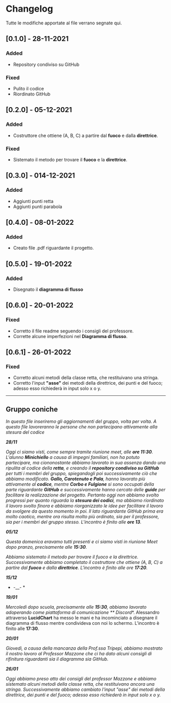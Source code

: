 # Changelog

Tutte le modifiche apportate al file verrano segnate qui.

## [0.1.0] - 28-11-2021

### Added

- Repository condiviso su GitHub

### Fixed

- Pulito il codice
- Riordinato GitHub

## [0.2.0] - 05-12-2021

### Added

- Costruttore che ottiene (A, B, C) a partire dal **fuoco** e dalla **direttrice**.

### Fixed

- Sistemato il metodo per trovare il **fuoco** e la **direttrice**.

## [0.3.0] - 014-12-2021

### Added

- Aggiunti punti retta
- Aggiunti punti parabola

## [0.4.0] - 08-01-2022

### Added

- Creato file .pdf riguardante il progetto.

## [0.5.0] - 19-01-2022

### Added

- Disegnato il **diagramma di flusso**

## [0.6.0] - 20-01-2022

### Fixed

- Corretto il file readme seguendo i consigli del professore.
- Corrette alcune imperfezioni nel **Diagramma di flusso**.

## [0.6.1] - 26-01-2022

### Fixed

- Corretto alcuni metodi della classe retta, che restituivano una stringa.
- Corretto l'input **"asse"** dei metodi della direttrice, dei punti e del fuoco; adesso esso richiederà in input solo x
  o y.

***

## **Gruppo coniche**

*In questo file inseriremo gli aggiornamenti del gruppo, volta per volta. A questo file lavoreranno le persone che non
partecipano attivamente alla stesura del codice*

***28/11***

*Oggi ci siamo visti, come sempre tramite riunione meet, alle **ore 11:30**. L'alunno **Minichiello** a causa di impegni
familiari, non ha potuto partecipare, ma ciononostante abbiamo lavorato in sua assenza dando una ripulita al codice
della **retta**, e creando il **repository condiviso su GitHub** per tutti i membri del gruppo, spiegandogli poi
successivamente ciò che abbiamo modificato.
**Gallo, Carotenuto e Pala**, hanno lavorato più attivamente al **codice**, mentre **Corbo e Fulgione** si sono occupati
della parte riguardante **GitHub** e successivamente hanno cercato delle **guide** per facilitare la realizzazione del
progetto. Pertanto oggi non abbiamo svolto progressi per quanto riguarda la **stesura dei codici**, ma abbiamo
riordinato il lavoro svolto finora e abbiamo riorganizzato le idee per facilitare il lavoro da svolgere da questo
momento in poi. Il lato riguardante GitHub prima era molto caotico, mentre ora risulta molto più ordinato, sia per il
professore, sia per i membri del gruppo stesso. L'incontro è finito alle **ore 13**.*

***05/12***

*Questa domenica eravamo tutti presenti e ci siamo visti in riunione Meet dopo pranzo, precisamente alle **15:30**.*

*Abbiamo sistemato il metodo per trovare il fuoco e la direttrice. Successivamente abbiamo completato il costruttore che
ottiene (A, B, C) a partire dal **fuoco** e dalla **direttrice**.*
*L'incontro è finito alle ore **17:20**.*

***15/12***

* -__- *

***19/01***

*Mercoledì dopo scuola, precisamente alle **15:30**, abbiamo lavorato adoperando come piattaforma di comunicazione **
Discord**. Alessandro attraverso **LucidChart** ha messo le mani e ha incominciato a disegnare il diagramma di flusso
mentre condivideva con noi lo schermo. L'incontro è finito alle **17:30**.

***20/01***

*Giovedì, a causa della mancanza della Prof.ssa Tripepi, abbiamo mostrato il nostro lavoro al Professor Mazzone che ci
ha dato alcuni consigli di rifinitura riguardanti sia il diagramma sia GitHub.*

***26/01***

*Oggi abbiamo preso atto dei consigli del professor Mazzone e abbiamo sistemato alcuni metodi della classe retta, che
restituivano ancora una stringa. Successivamente abbiamo cambiato l'input "asse" dei metodi della direttrice, dei punti
e del fuoco; adesso esso richiederà in input solo x o y.*
